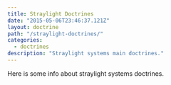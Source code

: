 ```yaml
---
title: Straylight Doctrines
date: "2015-05-06T23:46:37.121Z"
layout: doctrine
path: "/straylight-doctrines/"
categories:
  - doctrines
description: "Straylight systems main doctrines."
---
```


Here is some info about straylight systems doctrines.
